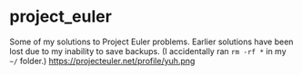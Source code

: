 # project_euler
Some of my solutions to Project Euler problems. Earlier solutions have been lost due to my inability to save backups. (I accidentally ran `rm -rf *` in my `~/` folder.)
https://projecteuler.net/profile/yuh.png
